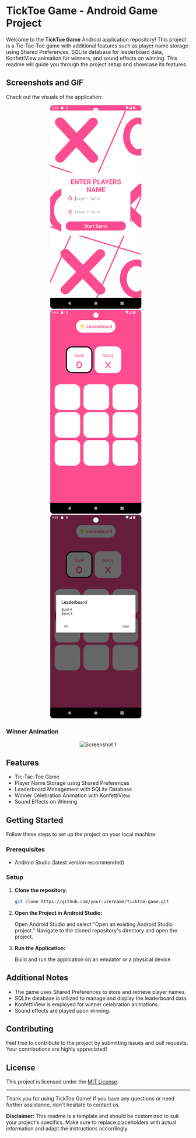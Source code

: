 # TickToe Game - Android Game Project

Welcome to the **TickToe Game** Android application repository! This project is a Tic-Tac-Toe game with additional features such as player name storage using Shared Preferences, SQLite database for leaderboard data, KonfettiView animation for winners, and sound effects on winning. This readme will guide you through the project setup and showcase its features.

## Screenshots and GIF

Check out the visuals of the application:


<div align="center">
  <img src="./readme/1.png" alt="Screenshot 1" width="250"/> &nbsp;&nbsp;
  <img src="./readme/2.png" alt="Screenshot 2" width="250"/> &nbsp;&nbsp;
  <img src="./readme/3.png" alt="Screenshot 3" width="250"/> &nbsp;&nbsp;
</div>

### Winner Animation

<div align="center">
  <img src="./readme/4.gif" alt="Screenshot 1" width="250"/>
</div>

## Features

- Tic-Tac-Toe Game
- Player Name Storage using Shared Preferences
- Leaderboard Management with SQLite Database
- Winner Celebration Animation with KonfettiView
- Sound Effects on Winning

## Getting Started

Follow these steps to set up the project on your local machine:

### Prerequisites

- Android Studio (latest version recommended)

### Setup

1. **Clone the repository:**

    ```bash
    git clone https://github.com/your-username/ticktoe-game.git
    ```

2. **Open the Project in Android Studio:**

    Open Android Studio and select "Open an existing Android Studio project." Navigate to the cloned repository's directory and open the project.

3. **Run the Application:**

    Build and run the application on an emulator or a physical device.

## Additional Notes

- The game uses Shared Preferences to store and retrieve player names.
- SQLite database is utilized to manage and display the leaderboard data.
- KonfettiView is employed for winner celebration animations.
- Sound effects are played upon winning.

## Contributing

Feel free to contribute to the project by submitting issues and pull requests. Your contributions are highly appreciated!

## License

This project is licensed under the [MIT License](./LICENSE).

---

Thank you for using TickToe Game! If you have any questions or need further assistance, don't hesitate to contact us.

**Disclaimer:** This readme is a template and should be customized to suit your project's specifics. Make sure to replace placeholders with actual information and adapt the instructions accordingly.
